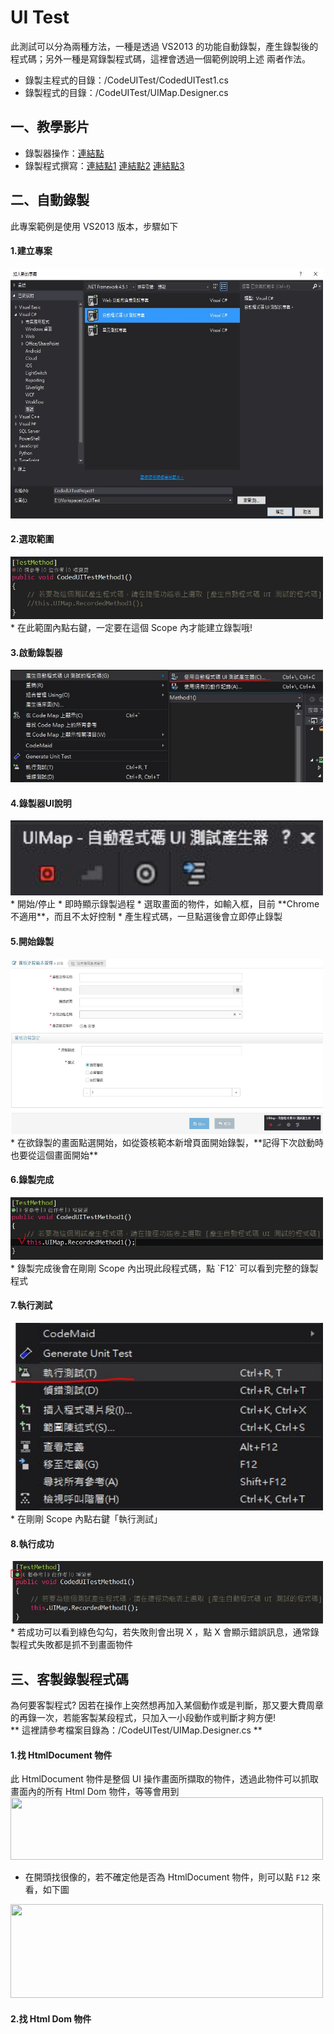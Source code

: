 # UI Test

此測試可以分為兩種方法，一種是透過 VS2013 的功能自動錄製，產生錄製後的程式碼；另外一種是寫錄製程式碼，這裡會透過一個範例說明上述
兩者作法。

* 錄製主程式的目錄：/CodeUITest/CodedUITest1.cs
* 錄製程式的目錄：/CodeUITest/UIMap.Designer.cs

## 一、教學影片

* 錄製器操作：[連結點](https://www.youtube.com/watch?v=WRRpXT8yxMI)
* 錄製程式撰寫：[連結點1](https://www.youtube.com/watch?v=MU7mmfQjOis)
                [連結點2](https://www.youtube.com/watch?v=QeQ4Lg56LHU)
                [連結點3](https://www.youtube.com/watch?v=NGZjQBe6NwY)

## 二、自動錄製

此專案範例是使用 VS2013 版本，步驟如下
####  1.建立專案
<img src="https://github.com/sojoasd/CsUITest/blob/master/CodeUITest/Image/%E5%BB%BA%E7%AB%8B%E5%B0%88%E6%A1%88.JPG" width="500" height="400" />

####  2.選取範圍
<img src="https://github.com/sojoasd/CsUITest/blob/master/CodeUITest/Image/%E5%BB%BA%E7%AB%8B%E7%AF%84%E5%9C%8D.JPG" width="500" height="100" />
<br>
* 在此範圍內點右鍵，一定要在這個 Scope 內才能建立錄製哦!

####  3.啟動錄製器
<img src="https://github.com/sojoasd/CsUITest/blob/master/CodeUITest/Image/%E5%95%9F%E5%8B%95%E9%8C%84%E8%A3%BD%E5%99%A8.JPG" width="500" height="180" />

####  4.錄製器UI說明
<img src="https://github.com/sojoasd/CsUITest/blob/master/CodeUITest/Image/%E9%8C%84%E8%A3%BD%E5%99%A8UI.JPG" width="500" height="120" />
<br>
* 開始/停止
* 即時顯示錄製過程
* 選取畫面的物件，如輸入框，目前 **Chrome 不適用**，而且不太好控制
* 產生程式碼，一旦點選後會立即停止錄製

####  5.開始錄製
<img src="https://github.com/sojoasd/CsUITest/blob/master/CodeUITest/Image/%E9%8C%84%E8%A3%BD%E9%96%8B%E5%A7%8B.JPG" width="500" height="280" />
<br>
* 在欲錄製的畫面點選開始，如從簽核範本新增頁面開始錄製，**記得下次啟動時也要從這個畫面開始**

####  6.錄製完成
<img src="https://github.com/sojoasd/CsUITest/blob/master/CodeUITest/Image/%E9%8C%84%E8%A3%BD%E5%AE%8C%E6%88%90.JPG" width="500" height="100" />
<br>
* 錄製完成後會在剛剛 Scope 內出現此段程式碼，點 `F12` 可以看到完整的錄製程式

####  7.執行測試
<img src="https://github.com/sojoasd/CsUITest/blob/master/CodeUITest/Image/%E9%96%8B%E5%A7%8B%E5%9F%B7%E8%A1%8C.JPG" width="500" height="300" />
<br>
* 在剛剛 Scope 內點右鍵「執行測試」
 
####  8.執行成功
<img src="https://github.com/sojoasd/CsUITest/blob/master/CodeUITest/Image/%E5%9F%B7%E8%A1%8C%E6%88%90%E5%8A%9F.JPG" width="500" height="100" />
<br>
* 若成功可以看到綠色勾勾，若失敗則會出現 X ，點 X 會顯示錯誤訊息，通常錄製程式失敗都是抓不到畫面物件

## 三、客製錄製程式碼

為何要客製程式?
因若在操作上突然想再加入某個動作或是判斷，那又要大費周章的再錄一次，若能客製某段程式，只加入一小段動作或判斷才夠方便!
<br>
** 這裡請參考檔案目錄為：/CodeUITest/UIMap.Designer.cs **

####  1.找 HtmlDocument 物件
此 HtmlDocument 物件是整個 UI 操作畫面所擷取的物件，透過此物件可以抓取畫面內的所有 Html Dom 物件，等等會用到
<img src="https://github.com/sojoasd/CsUITest/blob/master/CodeUITest/Image/%E6%89%BEHtmlDocument.JPG" width="500" height="100" />
<br>
* 在開頭找很像的，若不確定他是否為 HtmlDocument 物件，則可以點 `F12` 來看，如下圖

<img src="https://github.com/sojoasd/CsUITest/blob/master/CodeUITest/Image/%E6%89%BEHtmlDocument2.JPG" width="500" height="150" />

####  2.找 Html Dom 物件


